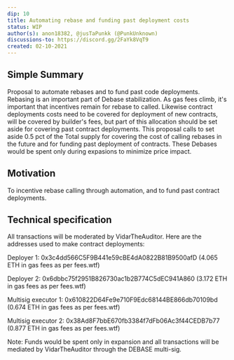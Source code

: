 ```yaml
---
dip: 10
title: Automating rebase and funding past deployment costs
status: WIP
author(s): anon18382, @jusTaPunkk (@PunkUnknown)
discussions-to: https://discord.gg/2FaYk8VqT9
created: 02-10-2021
---
```

## Simple Summary
Proposal to automate rebases and to fund past code deployments. Rebasing is an important part of Debase stabilization. As gas fees climb, it's important that incentives remain for rebase to called. Likewise contract deployments costs need to be covered for deployment of new contracts, will be covered by builder's fees, but part of this allocation should be set aside for covering past contract deployments.
This proposal calls to set aside 0.5 pct of the Total supply for covering the cost of calling rebases in the future and for funding past deployment of contracts.
These Debases would be spent only during expasions to minimize price impact. 

## Motivation
To incentive rebase calling through automation, and to fund past contract deployments.

## Technical specification
All transactions will be moderated by VidarTheAuditor. Here are the addresses used to make contract deployments:

Deployer 1: 0x3c4dd566C5F9B441e59cBE4dA0822B81B9500afD (4.065 ETH in gas fees as per fees.wtf)

Deployer 2: 0x6dbbc75f2951B826730ac1b2B774C5dEC941A860 (3.172 ETH in gas fees as per fees.wtf)

Multisig executor 1: 0x610822D64Fe9e710F9Edc68144BE866db70109bd (0.674 ETH in gas fees as per fees.wtf)

Multisig executor 2: 0x38Ad8F7bbE670fb3384f7dFb06Ac3f44CEDB7b77 (0.877 ETH in gas fees as per fees.wtf)

Note: Funds would be spent only in expansion and all transactions will be mediated by VidarTheAuditor through the DEBASE multi-sig.
